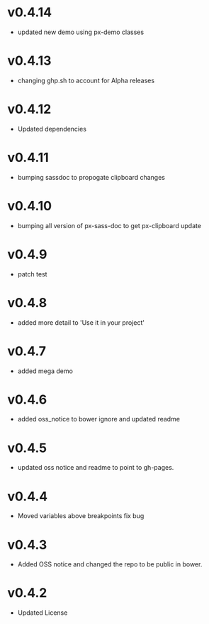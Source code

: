 v0.4.14
==================
* updated new demo using px-demo classes

v0.4.13
==================
* changing ghp.sh to account for Alpha releases

v0.4.12
==================
* Updated dependencies


v0.4.11
==================
* bumping sassdoc to propogate clipboard changes


v0.4.10
==================
* bumping all version of px-sass-doc to get px-clipboard update

v0.4.9
==================
* patch test

v0.4.8
==============================
* added more detail to 'Use it in your project'

v0.4.7
==============================
* added mega demo

v0.4.6
==============================
* added oss_notice to bower ignore and updated readme

v0.4.5
==============================
* updated oss notice and readme to point to gh-pages.

v0.4.4
==============================
* Moved variables above breakpoints fix bug

v0.4.3
==============================
* Added OSS notice and changed the repo to be public in bower.

v0.4.2
====================
* Updated License
